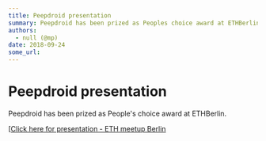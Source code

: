 ```yaml
---
title: Peepdroid presentation 
summary: Peepdroid has been prized as Peoples choice award at ETHBerlin. [Click here for presentation - ETH meetup Berlin
authors:
  - null (@mp)
date: 2018-09-24
some_url: 
---
```


# Peepdroid presentation 

Peepdroid has been prized as People's choice award at ETHBerlin.

[[Click here for presentation - ETH meetup Berlin ](https://gateway.ipfs.io/ipfs/QmTufrFcjvvw5QKytVHch6YBjyggV1KJ5e27xcN99ntxMu)